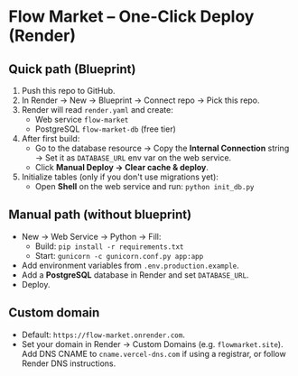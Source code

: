 # Flow Market – One-Click Deploy (Render)

## Quick path (Blueprint)
1. Push this repo to GitHub.
2. In Render -> New -> Blueprint -> Connect repo -> Pick this repo.
3. Render will read `render.yaml` and create:
   - Web service `flow-market`
   - PostgreSQL `flow-market-db` (free tier)
4. After first build:
   - Go to the database resource -> Copy the **Internal Connection** string -> Set it as `DATABASE_URL` env var on the web service.
   - Click **Manual Deploy -> Clear cache & deploy**.
5. Initialize tables (only if you don't use migrations yet):
   - Open **Shell** on the web service and run: `python init_db.py`

## Manual path (without blueprint)
- New -> Web Service -> Python -> Fill:
  - Build: `pip install -r requirements.txt`
  - Start: `gunicorn -c gunicorn.conf.py app:app`
- Add environment variables from `.env.production.example`.
- Add a **PostgreSQL** database in Render and set `DATABASE_URL`.
- Deploy.

## Custom domain
- Default: `https://flow-market.onrender.com`.
- Set your domain in Render -> Custom Domains (e.g. `flowmarket.site`). Add DNS CNAME to `cname.vercel-dns.com` if using a registrar, or follow Render DNS instructions.